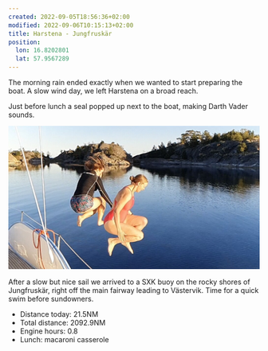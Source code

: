 ```yaml
---
created: 2022-09-05T18:56:36+02:00
modified: 2022-09-06T10:15:13+02:00
title: Harstena - Jungfruskär
position:
  lon: 16.8202801
  lat: 57.9567289
---
```


The morning rain ended exactly when we wanted to start preparing the boat. A slow wind day, we left Harstena on a broad reach.

Just before lunch a seal popped up next to the boat, making Darth Vader sounds.

![Image](../2022/f03ed1f63f146e1c168d7a155d32a932.jpg) 

After a slow but nice sail we arrived to a SXK buoy on the rocky shores of Jungfruskär, right off the main fairway leading to Västervik. Time for a quick swim before sundowners.

* Distance today: 21.5NM
* Total distance: 2092.9NM
* Engine hours: 0.8
* Lunch: macaroni casserole
